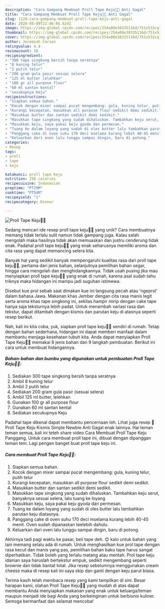```yaml
---
description: "Cara Gampang Membuat Proll Tape Keju🤩🤩 Anti Gagal"
title: "Cara Gampang Membuat Proll Tape Keju🤩🤩 Anti Gagal"
slug: 1120-cara-gampang-membuat-proll-tape-keju-anti-gagal
date: 2020-08-09T22:46:05.624Z
image: https://img-global.cpcdn.com/recipes/254a08e38335116d/751x532cq70/proll-tape-keju🤩🤩-foto-resep-utama.jpg
thumbnail: https://img-global.cpcdn.com/recipes/254a08e38335116d/751x532cq70/proll-tape-keju🤩🤩-foto-resep-utama.jpg
cover: https://img-global.cpcdn.com/recipes/254a08e38335116d/751x532cq70/proll-tape-keju🤩🤩-foto-resep-utama.jpg
author: Jeremiah Carson
ratingvalue: 4.4
reviewcount: 10
recipeingredient:
- "300 tape singkong bersih tanpa seratnya"
- "8 kuning telur"
- "2 putih telur"
- "200 gram gula pasir sesuai selera"
- "125 ml butter lelehkan"
- "100 gr all purpose flour"
- "60 ml santan kental"
- "secukupnya Keju"
recipeinstructions:
- "Siapkan semua bahan."
- "Kocok dengan mixer sampai pucat mengembang: gula, kuning telur, putih telur"
- "Kurangi kecepatan, masukkan all purpose flour sedikit demi sedikit."
- "Masukkan butter dan santan sedikit demi sedikit."
- "Masukkan tape singkong yang sudah dihaluskan. Tambahkan keju serut, banyaknya sesuai selera, lalu tuang ke loyang"
- "Masukkan keju, saya pakai keju gyoda dan permesan."
- "Tuang ke dalam loyang yang sudah di oles butter lalu tambahkan parutan keju diatasnya."
- "Panggang cake di oven suhu 170 deci mselama kurang lebih 40-45 menit. Oven sudah dipanaskan teelebih dahulu."
- "Keluarkan dari oven lalu tunggu sampai dingin, baru di potong."
categories:
- Resep
tags:
- proll
- tape
- keju

katakunci: proll tape keju 
nutrition: 256 calories
recipecuisine: Indonesian
preptime: "PT29M"
cooktime: "PT54M"
recipeyield: "1"
recipecategory: Dinner

---
```



![Proll Tape Keju🤩🤩](https://img-global.cpcdn.com/recipes/254a08e38335116d/751x532cq70/proll-tape-keju🤩🤩-foto-resep-utama.jpg)

Sedang mencari ide resep proll tape keju🤩🤩 yang unik? Cara membuatnya memang tidak terlalu sulit namun tidak gampang juga. Kalau salah mengolah maka hasilnya tidak akan memuaskan dan justru cenderung tidak enak. Padahal proll tape keju🤩🤩 yang enak seharusnya memiliki aroma dan cita rasa yang dapat memancing selera kita.

Banyak hal yang sedikit banyak mempengaruhi kualitas rasa dari proll tape keju🤩🤩, pertama dari jenis bahan, selanjutnya pemilihan bahan segar, hingga cara mengolah dan menghidangkannya. Tidak usah pusing jika mau menyiapkan proll tape keju🤩🤩 yang enak di rumah, karena asal sudah tahu triknya maka hidangan ini mampu jadi suguhan istimewa.

Disebut kue prol sebab saat dimakan kue ini langsung pecah atau &#39;ngeprol&#39; dalam bahasa Jawa. Makanan khas Jember dengan cita rasa manis legit serta aroma khas tape singkong ini, sekilas hampir mirip dengan cake tape hanya saja teksturnya lebih padat. Untuk menambah variasi rasa dan tekstur, dapat ditambah dengan kismis dan parutan keju di atasnya seperti resep berikut.


Nah, kali ini kita coba, yuk, siapkan proll tape keju🤩🤩 sendiri di rumah. Tetap dengan bahan sederhana, hidangan ini dapat memberi manfaat dalam membantu menjaga kesehatan tubuh kita. Anda dapat menyiapkan Proll Tape Keju🤩🤩 memakai 8 jenis bahan dan 9 langkah pembuatan. Berikut ini cara untuk membuat hidangannya.

<!--inarticleads1-->

##### Bahan-bahan dan bumbu yang digunakan untuk pembuatan Proll Tape Keju🤩🤩:

1. Sediakan 300 tape singkong bersih tanpa seratnya
1. Ambil 8 kuning telur
1. Ambil 2 putih telur
1. Sediakan 200 gram gula pasir (sesuai selera)
1. Ambil 125 ml butter, lelehkan
1. Gunakan 100 gr all purpose flour
1. Gunakan 60 ml santan kental
1. Sediakan secukupnya Keju


Padahal tape dikenal dapat membantu pencernaan loh. Lihat juga resep 🧀 Proll Tape Keju Kismis Simple Newbie Anti Gagal enak lainnya. Hai teman teman semua, kali ini teteh share video Cara Membuat Proll Tape Keju Panggang, Untuk cara membuat proll tape ini, dibuat dengan dipanggan teman tem. Lagi pengen banget buat proll tape keju ini. 

<!--inarticleads2-->

##### Cara membuat Proll Tape Keju🤩🤩:

1. Siapkan semua bahan.
1. Kocok dengan mixer sampai pucat mengembang: gula, kuning telur, putih telur
1. Kurangi kecepatan, masukkan all purpose flour sedikit demi sedikit.
1. Masukkan butter dan santan sedikit demi sedikit.
1. Masukkan tape singkong yang sudah dihaluskan. Tambahkan keju serut, banyaknya sesuai selera, lalu tuang ke loyang
1. Masukkan keju, saya pakai keju gyoda dan permesan.
1. Tuang ke dalam loyang yang sudah di oles butter lalu tambahkan parutan keju diatasnya.
1. Panggang cake di oven suhu 170 deci mselama kurang lebih 40-45 menit. Oven sudah dipanaskan teelebih dahulu.
1. Keluarkan dari oven lalu tunggu sampai dingin, baru di potong.


Akhirnya tadi pagi waktu ke pasar, beli tape deh. 😊 kalo untuk bahan yang lain memang selalu ada di rumah. Untuk menghasilkan kue prol tape dengan rasa kecut dan manis yang pas, pemilihan bahan baku tape harus sangat diperhatikan. Tidak boleh yang terlalu matang atau mentah. Prol tape keju idaman saya haruslah bertekstur empuk, sedikit mengembang seperti brownie dan tidak bantat total. Jika resep sebelumnya menggunakan cream cheese maka di resep kali ini saya skip dan ganti dengan keju parut biasa. 

Terima kasih telah membaca resep yang kami tampilkan di sini. Besar harapan kami, olahan Proll Tape Keju🤩🤩 yang mudah di atas dapat membantu Anda menyiapkan makanan yang enak untuk keluarga/teman maupun menjadi ide bagi Anda yang berkeinginan untuk berbisnis kuliner. Semoga bermanfaat dan selamat mencoba!
